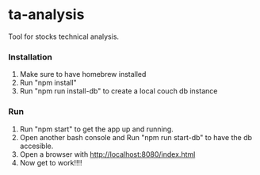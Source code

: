 # ta-analysis
Tool for stocks technical analysis.

### Installation

1.  Make sure to have homebrew installed
2.  Run "npm install"
3.  Run "npm run install-db" to create a local couch db instance


### Run 

1.  Run "npm start" to get the app up and running. 
2.  Open another bash console and Run "npm run start-db" to have the db accesible.
3.  Open a browser with  [http://localhost:8080/index.html](http://localhost:8080/index.html)
4.  Now get to work!!!!


